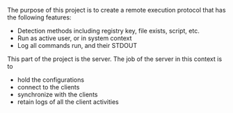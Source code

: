 The purpose of this project is to create a remote execution protocol that has the following features:
- Detection methods including registry key, file exists, script, etc.
- Run as active user, or in system context
- Log all commands run, and their STDOUT

This part of the project is the server.
The job of the server in this context is to 
- hold the configurations
- connect to the clients
- synchronize with the clients
- retain logs of all the client activities